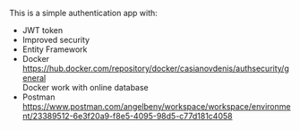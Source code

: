 This is a simple authentication app with:
- JWT token
- Improved security
- Entity Framework
- Docker https://hub.docker.com/repository/docker/casianovdenis/authsecurity/general
<br/>Docker work with online database
- Postman https://www.postman.com/angelbeny/workspace/workspace/environment/23389512-6e3f20a9-f8e5-4095-98d5-c77d181c4058
